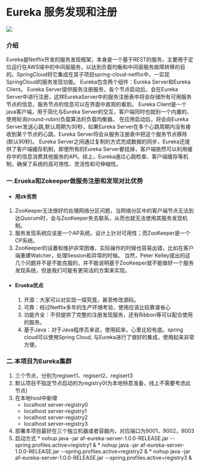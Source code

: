 # Eureka 服务发现和注册  
![](https://timgsa.baidu.com/timg?image&quality=80&size=b9999_10000&sec=1528525933499&di=6eaa41b96db9e22d988ec1924db4c060&imgtype=0&src=http%3A%2F%2Fimg2.ph.126.net%2Fq3p8ZZ99ZJveeiVJ_4Ynxw%3D%3D%2F93449692285877210.png)
### 介绍

Eureka是Netflix开发的服务发现框架，本身是一个基于REST的服务，主要用于定位运行在AWS域中的中间层服务，以达到负载均衡和中间层服务故障转移的目的。SpringCloud将它集成在其子项目spring-cloud-netflix中，一实现SpringCloud的服务发现功能。
Eureka包含两个组件：Eureka Server和Eureka Client。
Eureka Server提供服务注册服务，各个节点启动后，会在Eureka Server中进行注册，这样EurekaServer中的服务注册表中将会存储所有可用服务节点的信息，服务节点的信息可以在界面中直观的看到。
Eureka Client是一个java客户端，用于简化与Eureka Server的交互，客户端同时也就别一个内置的、使用轮询(round-robin)负载算法的负载均衡器。
在应用启动后，将会向Eureka Server发送心跳,默认周期为30秒，如果Eureka Server在多个心跳周期内没有接收到某个节点的心跳，Eureka Server将会从服务注册表中把这个服务节点移除(默认90秒)。
Eureka Server之间通过复制的方式完成数据的同步，Eureka还提供了客户端缓存机制，即使所有的Eureka Server都挂掉，客户端依然可以利用缓存中的信息消费其他服务的API。综上，Eureka通过心跳检查、客户端缓存等机制，确保了系统的高可用性、灵活性和可伸缩性。

### 一.Erueka和Zokeeper做服务注册和发现对比优势
  * #### 用zk劣势
  
   1. ZooKeeper无法很好的处理网络分区问题，当网络分区中的客户端节点无法到达Quorum时，会与ZooKeeper失去联系，从而也就无法使用其服务发现机制。
   1. 服务发现系统应该是一个AP系统，设计上针对可用性；而ZooKeeper是一个CP系统。
   1. ZooKeeper的设置和维护非常困难，实际操作的时候也容易出错，比如在客户端重建Watcher，处理Session和异常的时候。
当然，Peter Kelley提出的这几个问题并不是不能克服的，并不能说明基于ZooKeeper就不能做好一个服务发现系统，但是我们可能有更简洁的方案来实现。 

* #### Erueka优点

   1. 开源：大家可以对实现一探究竟，甚至修改源码。
   1. 可靠：经过Netflix多年的生产环境考验，使用应该比较靠谱省心
   1. 功能齐全：不但提供了完整的注册发现服务，还有Ribbon等可以配合使用的服务。
   1. 基于Java：对于Java程序员来说，使用起来，心里比较有底。spring cloud可以使用Spring Cloud, 与Eureka进行了很好的集成，使用起来非常方便。

### 二.本项目为Eureka集群
  1. 三个节点，分别为regisert1、regisert2、regisert3
  2. 默认项目不指定节点启动的为registry0(为本地特意准备，线上不需要考虑此节点)
  3. 在本地host中新增
      * localhost server-registry0
      * localhost server-registry1
      * localhost server-registry2
      * localhost server-registry3
  4. 部署本项目最好在三个独立机器或者容器内，对应端口为9001，9002，9003
  5. 启动方式
    * nohup java -jar af-eureka-server-1.0.0-RELEASE.jar --spring.profiles.active=registry1 &
    * nohup java -jar af-eureka-server-1.0.0-RELEASE.jar --spring.profiles.active=registry2 &
    * nohup java -jar af-eureka-server-1.0.0-RELEASE.jar --spring.profiles.active=registry3 &
